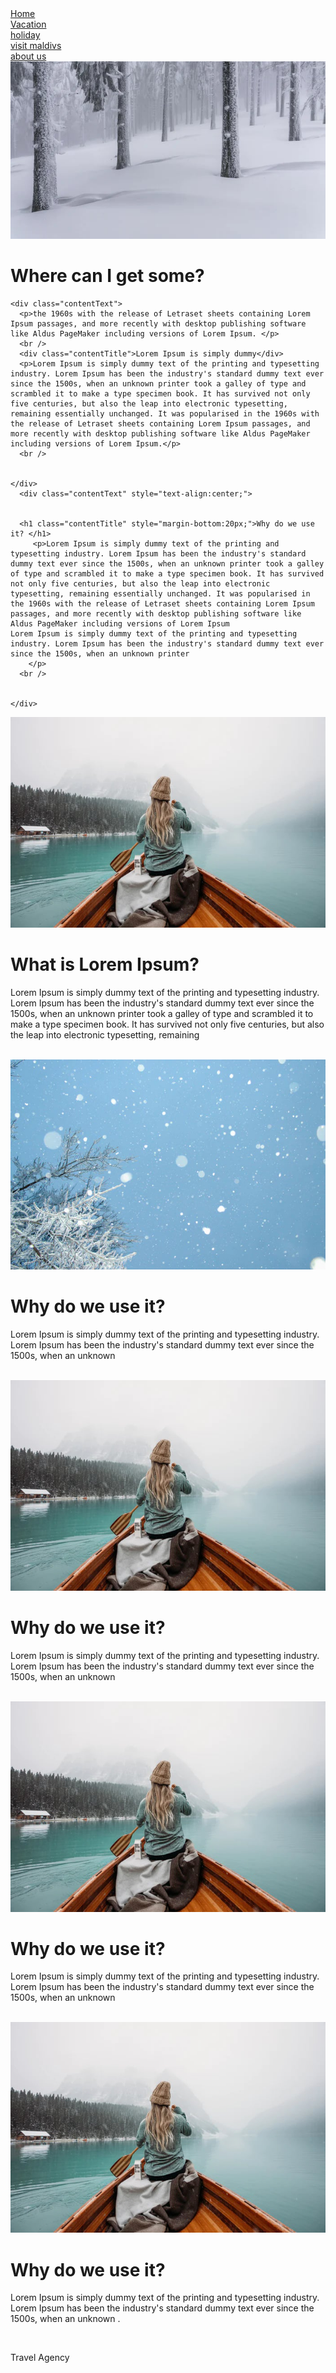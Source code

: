 
<html>
<head>
	<title> Taskin Ahmed</title>
	<link rel="stylesheet" type="text/css" href="style.css" />
</head>

<body>

<div id="page">
  <div class="container" >
   	<div class="nav"><a href="#">Home </a></div>
		  <div class="nav"><a href="#">Vacation</a></div>
		  <div class="nav"><a href="#">holiday</a></div>
		  <div class="nav"><a href="#">visit maldivs</a></div>
		  <div class="nav"><a href="#">about us</a></div>
	</div>
</div>



</div>
<div class="contentBox">
  <div class="innerBox">
  <img src="images/aaa.jpg">
    <h1 class="contentTitle">Where can I get some?</h1>
	
    <div class="contentText">
      <p>the 1960s with the release of Letraset sheets containing Lorem Ipsum passages, and more recently with desktop publishing software like Aldus PageMaker including versions of Lorem Ipsum. </p>
      <br />
	  <div class="contentTitle">Lorem Ipsum is simply dummy</div>
      <p>Lorem Ipsum is simply dummy text of the printing and typesetting industry. Lorem Ipsum has been the industry's standard dummy text ever since the 1500s, when an unknown printer took a galley of type and scrambled it to make a type specimen book. It has survived not only five centuries, but also the leap into electronic typesetting, remaining essentially unchanged. It was popularised in the 1960s with the release of Letraset sheets containing Lorem Ipsum passages, and more recently with desktop publishing software like Aldus PageMaker including versions of Lorem Ipsum.</p>
      <br />
      
  
    </div>
	  <div class="contentText" style="text-align:center;">
     
 
	  <h1 class="contentTitle" style="margin-bottom:20px;">Why do we use it? </h1>
		 <p>Lorem Ipsum is simply dummy text of the printing and typesetting industry. Lorem Ipsum has been the industry's standard dummy text ever since the 1500s, when an unknown printer took a galley of type and scrambled it to make a type specimen book. It has survived not only five centuries, but also the leap into electronic typesetting, remaining essentially unchanged. It was popularised in the 1960s with the release of Letraset sheets containing Lorem Ipsum passages, and more recently with desktop publishing software like Aldus PageMaker including versions of Lorem Ipsum
	Lorem Ipsum is simply dummy text of the printing and typesetting industry. Lorem Ipsum has been the industry's standard dummy text ever since the 1500s, when an unknown printer  
		</p>
      <br />
      
  
    </div>
  </div>
  <div class="inner-right">
  <img src="images/ww.jpg">
	 <h1 class="sidetile">What is Lorem Ipsum?</h1>
      <p>Lorem Ipsum is simply dummy text of the printing and typesetting industry. Lorem Ipsum has been the industry's standard dummy text ever since the 1500s, when an unknown printer took a galley of type and scrambled it to make a type specimen book. It has survived not only five centuries, but also the leap into electronic typesetting, remaining   </p>
      <br />
  </div>
  
  <div class="inner-right">
  <img src="images/ss.jpg">
	 <h1 class="sidetile">Why do we use it?</h1>
      <p>Lorem Ipsum is simply dummy text of the printing and typesetting industry. Lorem Ipsum has been the industry's standard dummy text ever since the 1500s, when an unknown </p>
      <br />
  </div>
  
  
  
  
  <div class="inner-right">
  <img src="images/ww.jpg">
	 <h1 class="sidetile">Why do we use it?</h1>
      <p>Lorem Ipsum is simply dummy text of the printing and typesetting industry. Lorem Ipsum has been the industry's standard dummy text ever since the 1500s, when an unknown </p>
      <br />
  </div>
  <div class="inner-right">
  <img src="images/ww.jpg">
	 <h1 class="sidetile">Why do we use it?</h1>
      <p>Lorem Ipsum is simply dummy text of the printing and typesetting industry. Lorem Ipsum has been the industry's standard dummy text ever since the 1500s, when an unknown </p>
      <br />
  </div>
  <div class="inner-right">
  <img src="images/ww.jpg">
	 <h1 class="sidetile">Why do we use it?</h1>
      <p>Lorem Ipsum is simply dummy text of the printing and typesetting industry. Lorem Ipsum has been the industry's standard dummy text ever since the 1500s, when an unknown .</p>
      <br />
  </div>
  
  
  
  
  

</div>
<div id="footer"></div>

<footer>
  <p>Travel Agency<br>
  
</footer>
</body>
</html>
